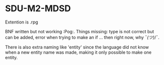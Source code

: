 # SDU-M2-MDSD
Extention is .rpg

BNF written but not working :Pog:. Things missing: type is not correct but can be added, error when trying to make an if ... then right now, why ¯_(ツ)_/¯. 

There is also extra naming like 'entity' since the language did not know when a new entity name was made, making it only possible to make one entity.
